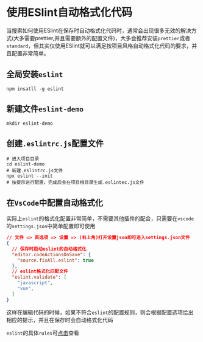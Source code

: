# 使用ESlint自动格式化代码

当搜索如何使用ESlint在保存时自动格式化代码时，通常会出现很多无效的解决方式(大多需要prettier,并且需要额外的配置文件)，大多会推荐安装`prettier`或者`standard`，但其实仅使用ESlint就可以满足按项目风格自动格式化代码的要求，并且配置非常简单。

## 全局安装`eslint`

```shell
npm insatll -g eslint
```

## 新建文件`eslint-demo`

```shell
mkdir eslint-demo
```

## 创建`.eslintrc.js`配置文件

```shell
# 进入项目目录
cd eslint-demo
# 新建.eslintrc.js文件
npx eslint --init
# 按提示进行配置，完成后会在项目根目录生成.eslintec.js文件
```

## 在`VsCode`中配置自动格式化

实际上`eslint`的格式化配置非常简单，不需要其他插件的配合，只需要在`vscode`的`settings.json`中简单配置即可使用

```json
// 文件 => 首选项 => 设置 => (右上角)打开设置json即可进入settings.json文件
{
  // 保存时启动eslint的自动格式化
  "editor.codeActionsOnSave": {
    "source.fixAll.eslint": true
  },
  // eslint格式化匹配文件
  "eslint.validate": [
    "javascript",
    "vue",
  ]
}
```

这样在编辑代码的时候，如果不符合`eslint`的配置规则，则会根据配置选项给出相应的提示，并且在保存时会自动格式化代码

`eslint`的具体`rules`可[点击](https://eslint.bootcss.com/docs/rules/)查看



